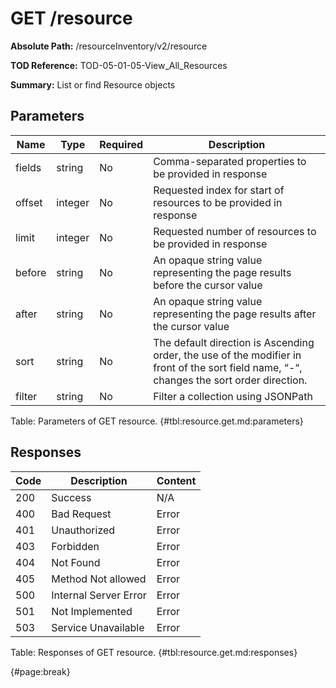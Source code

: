 <!--
    ATTENTION: This file was generated via gradle!
               Do NOT manually edit this file! Any such changes will be overwritten!
-->

# GET /resource

**Absolute Path:** /resourceInventory/v2/resource

**TOD Reference:** TOD-05-01-05-View_All_Resources

**Summary:** List or find Resource objects

## Parameters

| Name | Type | Required | Description |
| ------ | ------ | --- | ------------ |
| fields | string | No | Comma-separated properties to be provided in response |
| offset | integer | No | Requested index for start of resources to be provided in response |
| limit | integer | No | Requested number of resources to be provided in response |
| before | string | No | An opaque string value representing the page results before the cursor value |
| after | string | No | An opaque string value representing the page results after the cursor value |
| sort | string | No | The default direction is Ascending order, the use of the modifier in front of the sort field name, “-“, changes the sort order direction. |
| filter | string | No | Filter a collection using JSONPath |

Table: Parameters of GET resource. {#tbl:resource.get.md:parameters}

## Responses

| Code | Description | Content |
|------|-------------|---------|
| 200 | Success | N/A |
| 400 | Bad Request | Error |
| 401 | Unauthorized | Error |
| 403 | Forbidden | Error |
| 404 | Not Found | Error |
| 405 | Method Not allowed | Error |
| 500 | Internal Server Error | Error |
| 501 | Not Implemented | Error |
| 503 | Service Unavailable | Error |

Table: Responses of GET resource. {#tbl:resource.get.md:responses}

{#page:break}
